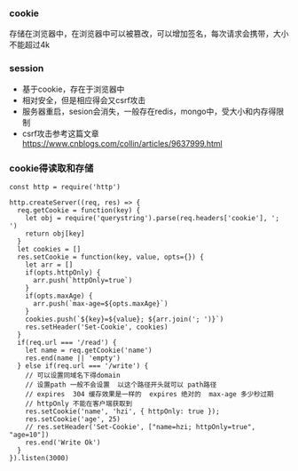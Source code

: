 ### cookie
存储在浏览器中，在浏览器中可以被篡改，可以增加签名，每次请求会携带，大小不能超过4k

### session
- 基于cookie，存在于浏览器中
- 相对安全，但是相应得会又csrf攻击
- 服务器重启，sesion会消失，一般存在redis，mongo中，受大小和内存得限制
- csrf攻击参考这篇文章 https://www.cnblogs.com/collin/articles/9637999.html

### cookie得读取和存储
```
const http = require('http')

http.createServer((req, res) => {
  req.getCookie = function(key) {
    let obj = require('querystring').parse(req.headers['cookie'], '; ')
    return obj[key]
  }
  let cookies = []
  res.setCookie = function(key, value, opts={}) {
    let arr = []
    if(opts.httpOnly) {
      arr.push(`httpOnly=true`)
    }
    if(opts.maxAge) {
      arr.push(`max-age=${opts.maxAge}`)
    }
    cookies.push(`${key}=${value}; ${arr.join('; ')}`)
    res.setHeader('Set-Cookie', cookies)
  }
  if(req.url === '/read') {
    let name = req.getCookie('name')
    res.end(name || 'empty')
  } else if(req.url === '/write') {
    // 可以设置同域名下得domain
    // 设置path 一般不会设置  以这个路径开头就可以 path路径
    // expires  304 缓存效果是一样的  expires 绝对的  max-age 多少秒过期
    // httpOnly 不能在客户端获取到
    res.setCookie('name', 'hzi', { httpOnly: true });
    res.setCookie('age', 25)
    // res.setHeader('Set-Cookie', ["name=hzi; httpOnly=true", "age=10"])
    res.end('Write Ok')
  }
}).listen(3000)
```